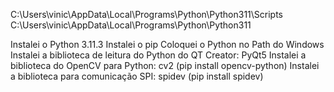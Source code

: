 C:\Users\vinic\AppData\Local\Programs\Python\Python311\Scripts
C:\Users\vinic\AppData\Local\Programs\Python\Python311

Instalei o Python 3.11.3
Instalei o pip
Coloquei o Python no Path do Windows
Instalei a biblioteca de leitura do Python do QT Creator: PyQt5
Instalei a biblioteca do OpenCV para Python: cv2 (pip install opencv-python)
Instalei a biblioteca para comunicação SPI: spidev (pip install spidev)
